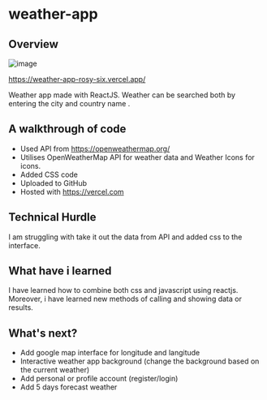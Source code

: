 # weather-app

## Overview

![image](https://user-images.githubusercontent.com/56638238/132799069-9f0a90c0-6450-4b30-9189-e262c5ef396c.png)


https://weather-app-rosy-six.vercel.app/


Weather app made with ReactJS. Weather can be searched both by entering the city and country name . 

## A walkthrough of code

- Used API from https://openweathermap.org/
- Utilises OpenWeatherMap API for weather data and Weather Icons for icons.
- Added CSS code
- Uploaded to GitHub
- Hosted with https://vercel.com


## Technical Hurdle

I am struggling with take it out the data from API and added css to the interface.


## What have i learned

I have learned how to combine both css and javascript using reactjs. Moreover, i have learned new methods of calling and showing data or results. 

## What's next?

- Add google map interface for longitude and langitude
- Interactive weather app background (change the background based on the current weather)
- Add personal or profile account (register/login)
- Add 5 days forecast weather
